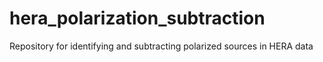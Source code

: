 # hera_polarization_subtraction
Repository for identifying and subtracting polarized sources in HERA data
